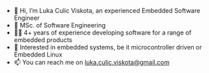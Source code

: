 - 👋 Hi, I’m Luka Culic Viskota, an experienced Embedded Software Engineer
- 📜 MSc. of Software Engineering
- 👨‍💻 4+ years of experience developing software for a range of embedded products
- 👀 Interested in embedded systems, be it microcontroller driven or Embedded Linux
- 📫 You can reach me on luka.culic.viskota@gmail.com

<!---
caffeine93/caffeine93 is a ✨ special ✨ repository because its `README.md` (this file) appears on your GitHub profile.
You can click the Preview link to take a look at your changes.
--->
